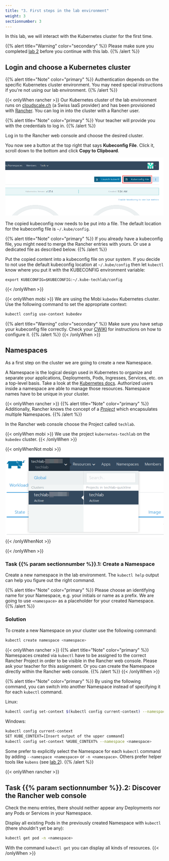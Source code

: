 ```yaml
---
title: "3. First steps in the lab environment"
weight: 3
sectionnumber: 3
---
```



In this lab, we will interact with the Kubernetes cluster for the first time.

{{% alert title="Warning" color="secondary" %}}
Please make sure you completed [lab 2](../02.0/) before you continue with this lab.
{{% /alert %}}


## Login and choose a Kubernetes cluster

{{% alert title="Note" color="primary" %}}
Authentication depends on the specific Kubernetes cluster environment. You may need special instructions if you're not using our lab environment.
{{% /alert %}}

{{< onlyWhen rancher >}}
Our Kubernetes cluster of the lab environment runs on [cloudscale.ch](https://cloudscale.ch) (a Swiss IaaS provider) and has been provisioned with [Rancher](https://rancher.com/). You can log in into the cluster with a Rancher user.

{{% alert title="Note" color="primary" %}}
Your teacher will provide you with the credentials to log in.
{{% /alert %}}

Log in to the Rancher web console and choose the desired cluster.

You now see a button at the top right that says **Kubeconfig File**. Click it, scroll down to the bottom and click **Copy to Clipboard**.

![Download kubeconfig File](kubectlconfigfilebutton.png)

The copied kubeconfig now needs to be put into a file. The default location for the kubeconfig file is `~/.kube/config`.

{{% alert title="Note" color="primary" %}}
If you already have a kubeconfig file, you might need to merge the Rancher entries with yours. Or use a dedicated file as described below.
{{% /alert %}}

Put the copied content into a kubeconfig file on your system.
If you decide to not use the default kubeconfig location at `~/.kube/config` then let `kubectl` know where you put it with the KUBECONFIG environment variable:

```
export KUBECONFIG=$KUBECONFIG:~/.kube-techlab/config
```

{{< /onlyWhen >}}

{{< onlyWhen mobi >}}
We are using the Mobi `kubedev` Kubernetes cluster. Use the following command to set the appropriate context:

```bash
kubectl config use-context kubedev
```

{{% alert title="Warning" color="secondary" %}}
Make sure you have setup your kubeconfig file correctly. Check your [CWIKI](https://cwiki.mobicorp.ch/confluence/display/ITContSol/Set+up+Kubectl) for instructions on how to configure it.
{{% /alert %}}
{{< /onlyWhen >}}


## Namespaces

As a first step on the cluster we are going to create a new Namespace.

A Namespace is the logical design used in Kubernetes to organize and separate your applications, Deployments, Pods, Ingresses, Services, etc. on a top-level basis. Take a look at the [Kubernetes docs](https://kubernetes.io/docs/concepts/overview/working-with-objects/namespaces/). Authorized users inside a namespace are able to manage those resources. Namespace names have to be unique in your cluster.

{{< onlyWhen rancher >}}
{{% alert title="Note" color="primary" %}}
Additionally, Rancher knows the concept of a [*Project*](https://rancher.com/docs/rancher/v2.x/en/cluster-admin/projects-and-namespaces/) which encapsulates multiple Namespaces.
{{% /alert %}}

In the Rancher web console choose the Project called `techlab`.

{{< onlyWhen mobi >}}
We use the project `kubernetes-techlab` on the `kubedev` cluster.
{{< /onlyWhen >}}

{{< onlyWhenNot mobi >}}
![Rancher Project](chooseproject.png)
{{< /onlyWhenNot >}}

{{< /onlyWhen >}}


### Task {{% param sectionnumber %}}.1: Create a Namespace

Create a new namespace in the lab environment. The `kubectl help` output can help you figure out the right command.

{{% alert title="Note" color="primary" %}}
Please choose an identifying name for your Namespace, e.g. your initials or name as a prefix. We are going to use `<namespace>` as a placeholder for your created Namespace.
{{% /alert %}}


### Solution

To create a new Namespace on your cluster use the following command:

```bash
kubectl create namespace <namespace>
```

{{< onlyWhen rancher >}}
{{% alert title="Note" color="primary" %}}
Namespaces created via `kubectl` have to be assigned to the correct Rancher Project in order to be visible in the Rancher web console. Please ask your teacher for this assignment. Or you can create the Namespace directly within the Rancher web console.
{{% /alert %}}
{{< /onlyWhen >}}

{{% alert title="Note" color="primary" %}}
By using the following command, you can switch into another Namespace instead of specifying it for each `kubectl` command.

Linux:

```bash
kubectl config set-context $(kubectl config current-context) --namespace <namespace>
```

Windows:

```bash
kubectl config current-context
SET KUBE_CONTEXT=[Insert output of the upper command]
kubectl config set-context %KUBE_CONTEXT% --namespace <namespace>
```

Some prefer to explicitly select the Namespace for each `kubectl` command by adding `--namespace <namespace>` or `-n <namespace>`. Others prefer helper tools like `kubens` (see [lab 2](../02.0)).
{{% /alert %}}


{{< onlyWhen rancher >}}


## Task {{% param sectionnumber %}}.2: Discover the Rancher web console

Check the menu entries, there should neither appear any Deployments nor any Pods or Services in your Namespace.

Display all existing Pods in the previously created Namespace with `kubectl` (there shouldn't yet be any):

```bash
kubectl get pod -n <namespace>
```

With the command `kubectl get` you can display all kinds of resources.
{{< /onlyWhen >}}
